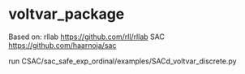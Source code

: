 # voltvar_package

Based on:
rllab https://github.com/rll/rllab
SAC https://github.com/haarnoja/sac

run CSAC/sac_safe_exp_ordinal/examples/SACd_voltvar_discrete.py
